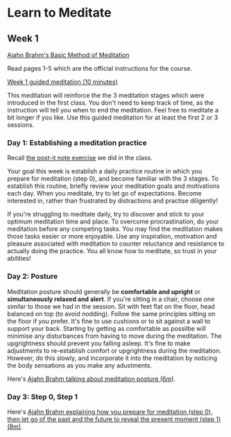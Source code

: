 # Learn to Meditate

## Week 1

[Ajahn Brahm's Basic Method of Meditation](ajahn-brahm_the-basic-method-of-meditation.pdf)

Read pages 1-5 which are the official instructions for the course.

[Week 1 guided meditation (10 minutes)](https://goo.gl/zteJS3)

This meditation will reinforce the the 3 meditation stages which were introduced in the first class.  You don't need to keep track of time, as the instruction will tell you when to end the meditation.  Feel free to meditate a bit longer if you like.  Use this guided meditation for at least the first 2 or 3 sessions.

### Day 1: Establishing a meditation practice

Recall [the post-it note exercise](https://goo.gl/qqrM5V) we did in the class.

Your goal this week is establish a daily practice routine in which you prepare for meditation (step 0), and become familiar with the 3 stages.  To establish this routine, briefly review your meditation goals and motivations each day.  When you meditate, try to let go of expectations.  Become interested in, rather than frustrated by distractions and practise diligently!

If you're struggling to meditate daily, try to discover and stick to your optimum meditation time and place.  To overcome procrastination, do your meditation before any competing tasks.  You may find the meditation makes those tasks easier or more enjoyable.  Use any inspiration, motivation and pleasure associated with meditation to counter reluctance and resistance to actually doing the practice.  You all know how to meditate, so trust in your abilities!

### Day 2: Posture

Meditation posture should generally be  **comfortable and upright** or **simultaneously relaxed and alert**.  If you're sitting in a chair, choose one similar to those we had in the session.  Sit with feet flat on the floor, head balanced on top (to avoid nodding).  Follow the same principles sitting on the floor if you prefer.  It's fine to use cushions or to sit against a wall to support your back.  Starting by getting as comfortable as possilbe will minimise any disturbances from having to move during the meditation.  The upgrightness should prevent you falling asleep.  It's fine to make adjustments to re-establish comfort or upgrightness during the meditation.  However, do this slowly, and incorporate it into the meditation by noticing the body sensations as you make any adustments.

Here's [Ajahn Brahm talking about meditation posture (6m)](https://www.youtube.com/embed/3WOtkPm_9gU?start=1712&end=2129).

### Day 3: Step 0, Step 1

Here's [Ajahn Brahm explaining how you prepare for meditation (step 0), then let go of the past and the future to reveal the present moment (step 1) (8m)](https://www.youtube.com/embed/3WOtkPm_9gU?start=2390&end=2948).



